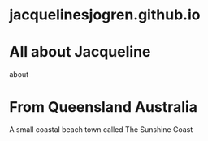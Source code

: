 # jacquelinesjogren.github.io
<!DOCTYPE html>
<html>
  <head>
  </head>
  <body>
    <h1>All about Jacqueline</h1>
    <p>about</p>
  </body>
</html>

<!DOCTYPE html>
<html>
  <head>
    <title>About Jacqueline Sjogren</title>
  </head>
  <body>
    <h1>From Queensland Australia</h1>
    <p>A small coastal beach town called The Sunshine Coast</p>
   
